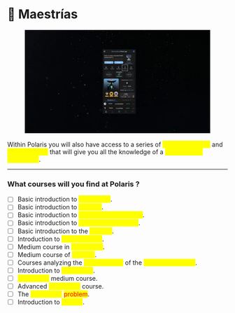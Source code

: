 # 📘 Maestrías&#x20;

<figure><img src="../../../../../.gitbook/assets/Captura desde 2024-03-26 18-34-55.png" alt=""><figcaption></figcaption></figure>

Within Polaris you will also have access to a series of <mark style="color:yellow;">courses in video</mark> and <mark style="color:yellow;">written format</mark> that will give you all the knowledge of a <mark style="color:yellow;">Master in the Blockchain</mark>.

***

### What courses will you find at Polaris ?

* [ ] Basic introduction to <mark style="color:yellow;">Economics</mark>.&#x20;
* [ ] Basic introduction to <mark style="color:yellow;">Finance</mark>.&#x20;
* [ ] Basic introduction to <mark style="color:yellow;">technological learning</mark>.&#x20;
* [ ] Basic introduction to <mark style="color:yellow;">Telecommunications</mark>.&#x20;
* [ ] Basic introduction to the <mark style="color:yellow;">Internet</mark>.&#x20;
* [ ] Introduction to <mark style="color:yellow;">Cybersecurity</mark>.&#x20;
* [ ] Medium course in <mark style="color:yellow;">Economics</mark>.&#x20;
* [ ] Medium course of <mark style="color:yellow;">Finance</mark>.&#x20;
* [ ] Courses analyzing the <mark style="color:yellow;">shortcomings</mark> of the <mark style="color:yellow;">Economic System</mark>.&#x20;
* [ ] Introduction to <mark style="color:yellow;">Blockchain</mark>.&#x20;
* [ ] <mark style="color:yellow;">Blockchain</mark> medium course.&#x20;
* [ ] Advanced <mark style="color:yellow;">Blockchain</mark> course.&#x20;
* [ ] The <mark style="color:yellow;">Blockchain</mark> <mark style="color:red;">problem</mark>.&#x20;
* [ ] Introduction to <mark style="color:yellow;">Hedera</mark>.
